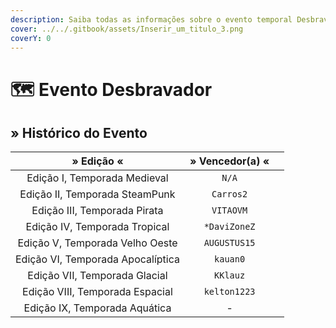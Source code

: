 ```yaml
---
description: Saiba todas as informações sobre o evento temporal Desbravador!
cover: ../../.gitbook/assets/Inserir_um_titulo_3.png
coverY: 0
---
```


# 🗺 Evento Desbravador

## » Histórico do Evento

<table><thead><tr><th align="center">» Edição «</th><th align="center">» Vencedor(a) «</th><th data-hidden></th></tr></thead><tbody><tr><td align="center">Edição I, Temporada Medieval</td><td align="center"><code>N/A</code></td><td></td></tr><tr><td align="center">Edição II, Temporada SteamPunk</td><td align="center"><code>Carros2</code></td><td></td></tr><tr><td align="center">Edição III, Temporada Pirata</td><td align="center"><code>VITAOVM</code></td><td></td></tr><tr><td align="center">Edição IV, Temporada Tropical</td><td align="center"><code>*DaviZoneZ</code></td><td></td></tr><tr><td align="center">Edição V, Temporada Velho Oeste</td><td align="center"><code>AUGUSTUS15</code></td><td></td></tr><tr><td align="center">Edição VI, Temporada Apocalíptica</td><td align="center"><code>kauan0</code></td><td></td></tr><tr><td align="center">Edição VII, Temporada Glacial</td><td align="center"><code>KKlauz</code></td><td></td></tr><tr><td align="center">Edição VIII, Temporada Espacial</td><td align="center"><code>kelton1223</code></td><td></td></tr><tr><td align="center">Edição IX, Temporada Aquática</td><td align="center">-</td><td></td></tr></tbody></table>
